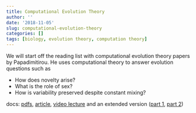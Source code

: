 ```yaml
---
title: Computational Evolution Theory
author: ''
date: '2018-11-05'
slug: computational-evolution-theory
categories: []
tags: [biology, evolution theory, computation theory]
---
```


We will start off the reading list with computational evolution theory papers by Papadimitirou. 
He uses computational theory to answer evolution questions such as 

* How does novelty arise? 
* What is the role of sex?
* How is variability preserved despite constant mixing?

docs: [pdfs](https://www.dropbox.com/sh/8depv8vpwdasjjv/AAA1cFa3yq5WjIp_AKdNiVr6a?dl=0), [article](https://cacm.acm.org/magazines/2016/11/209128-sex-as-an-algorithm/abstract), 
[video lecture](https://cacm.acm.org/magazines/2016/11/209128-sex-as-an-algorithm/abstract) 
and an extended version ([part 1](https://www.youtube.com/watch?v=YwMiODT5qPU), [part 2](https://www.youtube.com/watch?v=XFXRApGW_Lw))   
